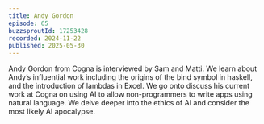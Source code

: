 ```yaml
---
title: Andy Gordon
episode: 65
buzzsproutId: 17253428
recorded: 2024-11-22
published: 2025-05-30
---
```


Andy Gordon from Cogna is interviewed by Sam and Matti. We learn about
Andy’s influential work including the origins of the bind symbol in
haskell, and the introduction of lambdas in Excel. We go onto discuss
his current work at Cogna on using AI to allow non-programmers to
write apps using natural language. We delve deeper into the ethics of
AI and consider the most likely AI apocalypse.
